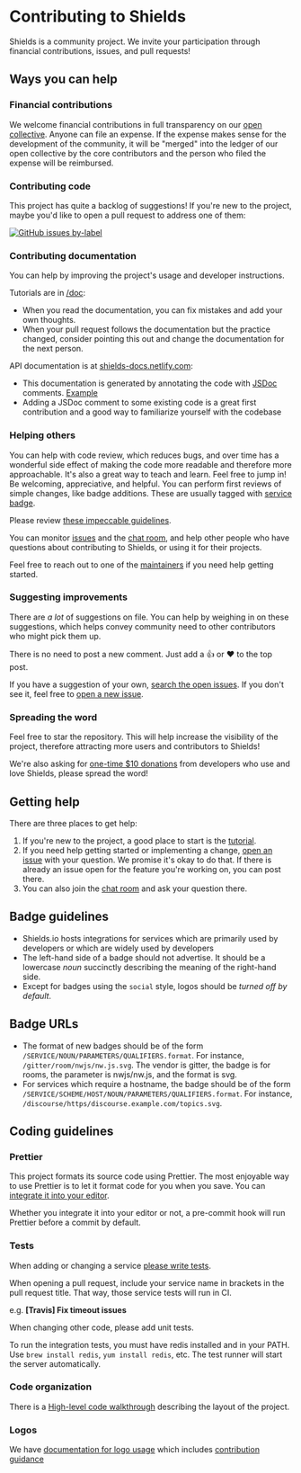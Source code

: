 # Contributing to Shields

Shields is a community project. We invite your participation through
financial contributions, issues, and pull requests!

## Ways you can help

### Financial contributions

We welcome financial contributions in full transparency on our
[open collective](https://opencollective.com/shields). Anyone can file an
expense. If the expense makes sense for the development of the community, it
will be "merged" into the ledger of our open collective by the core
contributors and the person who filed the expense will be reimbursed.

### Contributing code

This project has quite a backlog of suggestions! If you're new to the project,
maybe you'd like to open a pull request to address one of them:

[![GitHub issues by-label](https://img.shields.io/github/issues/badges/shields/good%20first%20issue.svg)](https://github.com/badges/shields/issues?q=is%3Aissue+is%3Aopen+label%3A%22good+first+issue%22)

### Contributing documentation

You can help by improving the project's usage and developer instructions.

Tutorials are in [/doc](https://github.com/badges/shields/tree/master/doc):

- When you read the documentation, you can fix mistakes and add your own thoughts.
- When your pull request follows the documentation but the practice changed,
  consider pointing this out and change the documentation for the next person.

API documentation is at [shields-docs.netlify.com](https://shields-docs.netlify.com/):

- This documentation is generated by annotating the code with
  [JSDoc](https://jsdoc.app/about-getting-started.html) comments.
  [Example](https://github.com/badges/shields/blob/b3be4d94d5ef570b8daccfd088c343a958988843/core/base-service/base-json.js#L26-L41)
- Adding a JSDoc comment to some existing code is a great first contribution
  and a good way to familiarize yourself with the codebase

### Helping others

You can help with code review, which reduces bugs, and over time has a
wonderful side effect of making the code more readable and therefore more
approachable. It's also a great way to teach and learn. Feel free to jump in!
Be welcoming, appreciative, and helpful. You can perform first reviews of
simple changes, like badge additions. These are usually tagged with
[service badge][service badge pr tag].

Please review [these impeccable guidelines][code review guidelines].

You can monitor [issues][] and the [chat room][], and help other people who
have questions about contributing to Shields, or using it for their projects.

Feel free to reach out to one of the [maintainers][]
if you need help getting started.

[service badge pr tag]: https://github.com/badges/shields/pulls?q=is%3Apr+is%3Aopen+label%3Aservice-badge
[code review guidelines]: https://kickstarter.engineering/a-guide-to-mindful-communication-in-code-reviews-48aab5282e5e
[issues]: https://github.com/badges/shields/issues
[chat room]: https://discordapp.com/invite/HjJCwm5
[maintainers]: https://github.com/badges/shields#project-leaders

### Suggesting improvements

There are _a lot_ of suggestions on file. You can help by weighing in on these
suggestions, which helps convey community need to other contributors who might
pick them up.

There is no need to post a new comment. Just add a :thumbsup: or :heart: to
the top post.

If you have a suggestion of your own, [search the open issues][issues]. If you
don't see it, feel free to [open a new issue][open an issue].

[open an issue]: https://github.com/badges/shields/issues/new/choose

### Spreading the word

Feel free to star the repository. This will help increase the visibility of the project, therefore attracting more users and contributors to Shields!

We're also asking for [one-time \$10 donations](https://opencollective.com/shields) from developers who use and love Shields, please spread the word!

## Getting help

There are three places to get help:

1. If you're new to the project, a good place to start is the [tutorial][].
2. If you need help getting started or implementing a change, [open an issue][]
   with your question. We promise it's okay to do that. If there is already an
   issue open for the feature you're working on, you can post there.
3. You can also join the [chat room][] and ask your question there.

[tutorial]: doc/TUTORIAL.md

## Badge guidelines

- Shields.io hosts integrations for services which are primarily
  used by developers or which are widely used by developers
- The left-hand side of a badge should not advertise. It should be a lowercase _noun_
  succinctly describing the meaning of the right-hand side.
- Except for badges using the `social` style, logos should be _turned off by
  default_.

## Badge URLs

- The format of new badges should be of the form
  `/SERVICE/NOUN/PARAMETERS/QUALIFIERS.format`. For instance,
  `/gitter/room/nwjs/nw.js.svg`. The vendor is gitter, the
  badge is for rooms, the parameter is nwjs/nw.js, and the format is svg.
- For services which require a hostname, the badge should be of the form
  `/SERVICE/SCHEME/HOST/NOUN/PARAMETERS/QUALIFIERS.format`. For instance,
  `/discourse/https/discourse.example.com/topics.svg`.

## Coding guidelines

### Prettier

This project formats its source code using Prettier. The most enjoyable way to
use Prettier is to let it format code for you when you save. You can [integrate
it into your editor][integrate prettier].

Whether you integrate it into your editor or not, a pre-commit hook will run
Prettier before a commit by default.

[integrate prettier]: https://prettier.io/docs/en/editors.html

### Tests

When adding or changing a service [please write tests][service-tests].

When opening a pull request, include your service name in brackets in the pull
request title. That way, those service tests will run in CI.

e.g. **[Travis] Fix timeout issues**

When changing other code, please add unit tests.

To run the integration tests, you must have redis installed and in your PATH.
Use `brew install redis`, `yum install redis`, etc. The test runner will
start the server automatically.

[service-tests]: https://github.com/badges/shields/blob/master/doc/service-tests.md

### Code organization

There is a [High-level code walkthrough](doc/code-walkthrough.md) describing the layout of the project.

### Logos

We have [documentation for logo usage](doc/logos.md) which includes [contribution guidance](doc/logos.md#contributing-logos)
